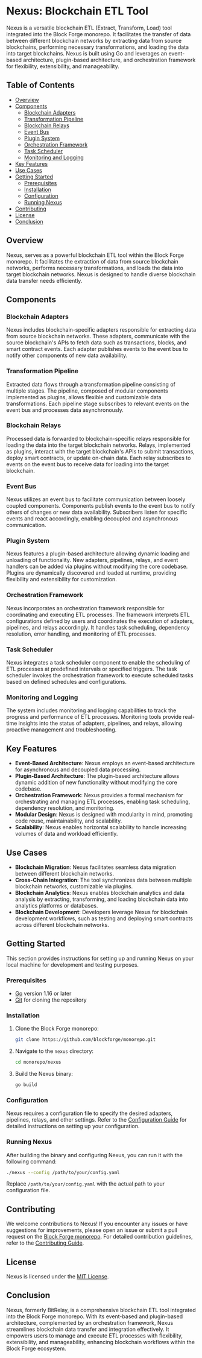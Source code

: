 # Nexus: Blockchain ETL Tool

Nexus is a versatile blockchain ETL (Extract, Transform, Load) tool integrated into the Block Forge monorepo. It facilitates the transfer of data between different blockchain networks by extracting data from source blockchains, performing necessary transformations, and loading the data into target blockchains. Nexus is built using Go and leverages an event-based architecture, plugin-based architecture, and orchestration framework for flexibility, extensibility, and manageability.

## Table of Contents

- [Overview](#overview)
- [Components](#components)
  - [Blockchain Adapters](#blockchain-adapters)
  - [Transformation Pipeline](#transformation-pipeline)
  - [Blockchain Relays](#blockchain-relays)
  - [Event Bus](#event-bus)
  - [Plugin System](#plugin-system)
  - [Orchestration Framework](#orchestration-framework)
  - [Task Scheduler](#task-scheduler)
  - [Monitoring and Logging](#monitoring-and-logging)
- [Key Features](#key-features)
- [Use Cases](#use-cases)
- [Getting Started](#getting-started)
  - [Prerequisites](#prerequisites)
  - [Installation](#installation)
  - [Configuration](#configuration)
  - [Running Nexus](#running-nexus)
- [Contributing](#contributing)
- [License](#license)
- [Conclusion](#conclusion)

## Overview

Nexus, serves as a powerful blockchain ETL tool within the Block Forge monorepo. It facilitates the extraction of data from source blockchain networks, performs necessary transformations, and loads the data into target blockchain networks. Nexus is designed to handle diverse blockchain data transfer needs efficiently.

## Components

### Blockchain Adapters

Nexus includes blockchain-specific adapters responsible for extracting data from source blockchain networks. These adapters, communicate with the source blockchain's APIs to fetch data such as transactions, blocks, and smart contract events. Each adapter publishes events to the event bus to notify other components of new data availability.

### Transformation Pipeline

Extracted data flows through a transformation pipeline consisting of multiple stages. The pipeline, composed of modular components implemented as plugins, allows flexible and customizable data transformations. Each pipeline stage subscribes to relevant events on the event bus and processes data asynchronously.

### Blockchain Relays

Processed data is forwarded to blockchain-specific relays responsible for loading the data into the target blockchain networks. Relays, implemented as plugins, interact with the target blockchain's APIs to submit transactions, deploy smart contracts, or update on-chain data. Each relay subscribes to events on the event bus to receive data for loading into the target blockchain.

### Event Bus

Nexus utilizes an event bus to facilitate communication between loosely coupled components. Components publish events to the event bus to notify others of changes or new data availability. Subscribers listen for specific events and react accordingly, enabling decoupled and asynchronous communication.

### Plugin System

Nexus features a plugin-based architecture allowing dynamic loading and unloading of functionality. New adapters, pipelines, relays, and event handlers can be added via plugins without modifying the core codebase. Plugins are dynamically discovered and loaded at runtime, providing flexibility and extensibility for customization.

### Orchestration Framework

Nexus incorporates an orchestration framework responsible for coordinating and executing ETL processes. The framework interprets ETL configurations defined by users and coordinates the execution of adapters, pipelines, and relays accordingly. It handles task scheduling, dependency resolution, error handling, and monitoring of ETL processes.

### Task Scheduler

Nexus integrates a task scheduler component to enable the scheduling of ETL processes at predefined intervals or specified triggers. The task scheduler invokes the orchestration framework to execute scheduled tasks based on defined schedules and configurations.

### Monitoring and Logging

The system includes monitoring and logging capabilities to track the progress and performance of ETL processes. Monitoring tools provide real-time insights into the status of adapters, pipelines, and relays, allowing proactive management and troubleshooting.

## Key Features

- **Event-Based Architecture**: Nexus employs an event-based architecture for asynchronous and decoupled data processing.
- **Plugin-Based Architecture**: The plugin-based architecture allows dynamic addition of new functionality without modifying the core codebase.
- **Orchestration Framework**: Nexus provides a formal mechanism for orchestrating and managing ETL processes, enabling task scheduling, dependency resolution, and monitoring.
- **Modular Design**: Nexus is designed with modularity in mind, promoting code reuse, maintainability, and scalability.
- **Scalability**: Nexus enables horizontal scalability to handle increasing volumes of data and workload efficiently.

## Use Cases

- **Blockchain Migration**: Nexus facilitates seamless data migration between different blockchain networks.
- **Cross-Chain Integration**: The tool synchronizes data between multiple blockchain networks, customizable via plugins.
- **Blockchain Analytics**: Nexus enables blockchain analytics and data analysis by extracting, transforming, and loading blockchain data into analytics platforms or databases.
- **Blockchain Development**: Developers leverage Nexus for blockchain development workflows, such as testing and deploying smart contracts across different blockchain networks.

## Getting Started

This section provides instructions for setting up and running Nexus on your local machine for development and testing purposes.

### Prerequisites

- [Go](https://golang.org/doc/install) version 1.16 or later
- [Git](https://git-scm.com/downloads) for cloning the repository

### Installation

1. Clone the Block Forge monorepo:

   ```bash
   git clone https://github.com/blockforge/monorepo.git
   ```

2. Navigate to the `nexus` directory:

   ```bash
   cd monorepo/nexus
   ```

3. Build the Nexus binary:

   ```bash
   go build
   ```

### Configuration

Nexus requires a configuration file to specify the desired adapters, pipelines, relays, and other settings. Refer to the [Configuration Guide](docs/configuration.md) for detailed instructions on setting up your configuration.

### Running Nexus

After building the binary and configuring Nexus, you can run it with the following command:

```bash
./nexus --config /path/to/your/config.yaml
```

Replace `/path/to/your/config.yaml` with the actual path to your configuration file.

## Contributing

We welcome contributions to Nexus! If you encounter any issues or have suggestions for improvements, please open an issue or submit a pull request on the [Block Forge monorepo](https://github.com/blockforge/monorepo). For detailed contribution guidelines, refer to the [Contributing Guide](CONTRIBUTING.md).

## License

Nexus is licensed under the [MIT License](LICENSE).

## Conclusion

Nexus, formerly BitRelay, is a comprehensive blockchain ETL tool integrated into the Block Forge monorepo. With its event-based and plugin-based architecture, complemented by an orchestration framework, Nexus streamlines blockchain data transfer and integration effectively. It empowers users to manage and execute ETL processes with flexibility, extensibility, and manageability, enhancing blockchain workflows within the Block Forge ecosystem.
